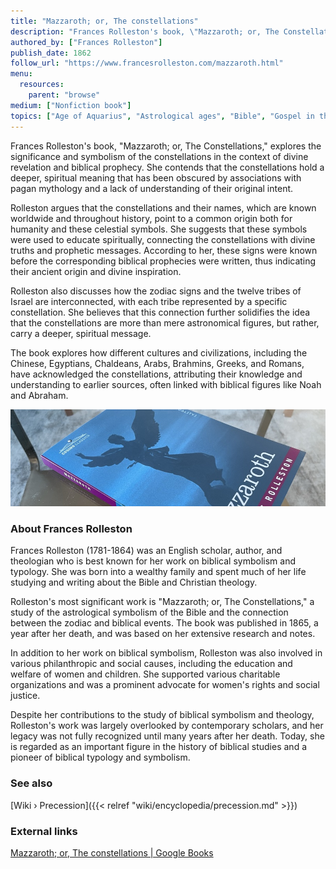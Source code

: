 ```yaml
---
title: "Mazzaroth; or, The constellations"
description: "Frances Rolleston's book, \"Mazzaroth; or, The Constellations,\" explores the significance and symbolism of the constellations in the context of divine revelation and biblical prophecy. She contends that the constellations hold a deeper, spiritual meaning that has been obscured by associations with pagan mythology and a lack of understanding of their original intent."
authored_by: ["Frances Rolleston"]
publish_date: 1862
follow_url: "https://www.francesrolleston.com/mazzaroth.html"
menu:
  resources:
    parent: "browse"
medium: ["Nonfiction book"]
topics: ["Age of Aquarius", "Astrological ages", "Bible", "Gospel in the Stars", "Mazzaroth", "Mythology", "Precession"]
---
```


Frances Rolleston's book, "Mazzaroth; or, The Constellations," explores the significance and symbolism of the constellations in the context of divine revelation and biblical prophecy. She contends that the constellations hold a deeper, spiritual meaning that has been obscured by associations with pagan mythology and a lack of understanding of their original intent.

Rolleston argues that the constellations and their names, which are known worldwide and throughout history, point to a common origin both for humanity and these celestial symbols. She suggests that these symbols were used to educate spiritually, connecting the constellations with divine truths and prophetic messages. According to her, these signs were known before the corresponding biblical prophecies were written, thus indicating their ancient origin and divine inspiration.

Rolleston also discusses how the zodiac signs and the twelve tribes of Israel are interconnected, with each tribe represented by a specific constellation. She believes that this connection further solidifies the idea that the constellations are more than mere astronomical figures, but rather, carry a deeper, spiritual message.

The book explores how different cultures and civilizations, including the Chinese, Egyptians, Chaldeans, Arabs, Brahmins, Greeks, and Romans, have acknowledged the constellations, attributing their knowledge and understanding to earlier sources, often linked with biblical figures like Noah and Abraham.

![Image](images/mazzaroth-rolleston-book.jpg "Mazzaroth; or, The Constellations — Frances Rolleston")

### About Frances Rolleston

Frances Rolleston (1781-1864) was an English scholar, author, and theologian who is best known for her work on biblical symbolism and typology. She was born into a wealthy family and spent much of her life studying and writing about the Bible and Christian theology.

Rolleston's most significant work is "Mazzaroth; or, The Constellations," a study of the astrological symbolism of the Bible and the connection between the zodiac and biblical events. The book was published in 1865, a year after her death, and was based on her extensive research and notes.

In addition to her work on biblical symbolism, Rolleston was also involved in various philanthropic and social causes, including the education and welfare of women and children. She supported various charitable organizations and was a prominent advocate for women's rights and social justice.

Despite her contributions to the study of biblical symbolism and theology, Rolleston's work was largely overlooked by contemporary scholars, and her legacy was not fully recognized until many years after her death. Today, she is regarded as an important figure in the history of biblical studies and a pioneer of biblical typology and symbolism.

### See also

[Wiki › Precession]({{< relref "wiki/encyclopedia/precession.md" >}})</br>

### External links

[Mazzaroth; or, The constellations | Google Books](https://books.google.ch/books/about/Mazzaroth_or_The_constellations_by_F_Rol.html?id=hTABAAAAQAAJ)</br>
